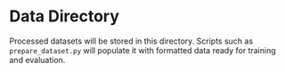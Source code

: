 # Data Directory

Processed datasets will be stored in this directory. Scripts such as
`prepare_dataset.py` will populate it with formatted data ready for
training and evaluation.

